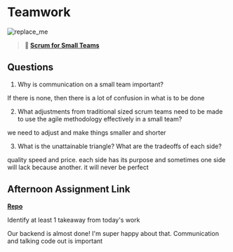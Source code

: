 # Teamwork

![replace_me](https://codeworks.blob.core.windows.net/public/assets/img/illustrations/placeholder.svg)

> **📖 [Scrum for Small Teams](https://codeworksacademy.com/fs-student-guide/resources/wk8-9/02-Scrum-For-Small-Teams)**

## Questions

1. Why is communication on a small team important?

If there is none, then there is a lot of confusion in what is to be done

2. What adjustments from traditional sized scrum teams need to be made to use the agile methodology effectively in a small team?

we need to adjust and make things smaller and shorter

3. What is the unattainable triangle? What are the tradeoffs of each side?

quality speed and price. each side has its purpose and sometimes one side will lack because another. it will never be perfect

## Afternoon Assignment Link

**[Repo](https://github.com/Jarrod-Payton/Good-Ol-Days)**

Identify at least 1 takeaway from today's work

Our backend is almost done! I'm super happy about that. Communication and talking code out is important